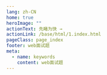 ```yaml
---
lang: zh-CN
home: true
heroImage: ""
actionText: 先睹为快 →
actionLink: /base/html/1.index.html
pageClass: page_index
footer: web面试题
meta:
  - name: keywords
    content: web面试题
---
```


<template>
    <div class="cont">
        <div id="large-header" class="large-header"></div>
    </div>
</template>
